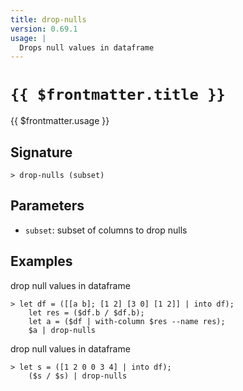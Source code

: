 ```yaml
---
title: drop-nulls
version: 0.69.1
usage: |
  Drops null values in dataframe
---
```


# <code>{{ $frontmatter.title }}</code>

<div style='white-space: pre-wrap;'>{{ $frontmatter.usage }}</div>

## Signature

```> drop-nulls (subset)```

## Parameters

 -  `subset`: subset of columns to drop nulls

## Examples

drop null values in dataframe
```shell
> let df = ([[a b]; [1 2] [3 0] [1 2]] | into df);
    let res = ($df.b / $df.b);
    let a = ($df | with-column $res --name res);
    $a | drop-nulls
```

drop null values in dataframe
```shell
> let s = ([1 2 0 0 3 4] | into df);
    ($s / $s) | drop-nulls
```
